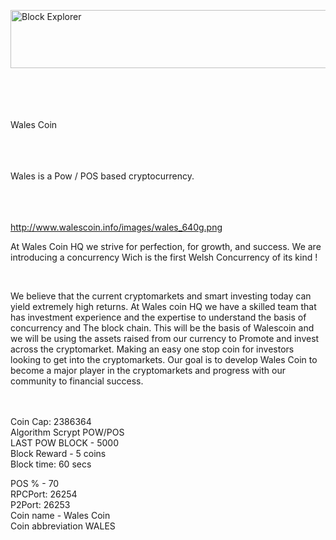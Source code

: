 <a href="https://cooltext.com"><img src="https://images.cooltext.com/5046227.png" width="513" height="93" alt="Block Explorer" /></a>

<br>
<br>
<br>
<br>
Wales Coin<br>
<br>
<br>
<br>


Wales is a Pow / POS based cryptocurrency.<br>
<br>
<br>
<br>

http://www.walescoin.info/images/wales_640g.png

 At Wales Coin HQ we strive for perfection, for growth, and success. We are introducing a concurrency  Wich is the first  Welsh Concurrency of its kind !<br>

 <br>

We believe that the current cryptomarkets  and smart investing today can yield extremely high returns. At Wales coin HQ we have a skilled team that has investment experience and the expertise to understand the basis of concurrency and The block chain. This will be the basis of Walescoin and we will be using the assets raised from our currency to Promote and invest across the cryptomarket. Making an easy one stop coin for investors looking to get into the cryptomarkets.  Our goal is to develop Wales Coin  to become a major player in the cryptomarkets and progress with our community to financial success. <br>
<br>
<br>


Coin Cap: 2386364<br>
Algorithm Scrypt POW/POS<br>
LAST POW  BLOCK - 5000<br>
Block Reward - 5 coins<br>
Block time: 60 secs<br>

POS % - 70<br>
RPCPort: 26254<br>
P2Port: 26253<br>
Coin name - Wales Coin<br>
Coin abbreviation WALES<br>
